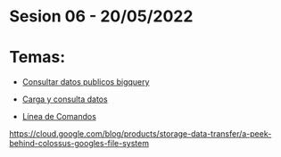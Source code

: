 # Sesion 06 - 20/05/2022

# Temas:

- [Consultar datos publicos bigquery](https://cloud.google.com/bigquery/docs/quickstarts/query-public-dataset-console)

- [Carga y consulta datos](https://cloud.google.com/bigquery/docs/quickstarts/load-data-console)

- [Línea de Comandos](https://cloud.google.com/bigquery/docs/quickstarts/load-data-bq)

https://cloud.google.com/blog/products/storage-data-transfer/a-peek-behind-colossus-googles-file-system
